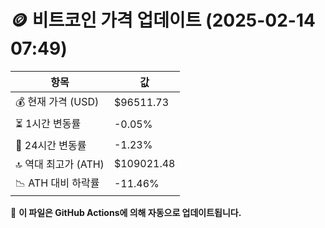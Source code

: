 # 🪙 비트코인 가격 업데이트 (2025-02-14 07:49)

| 항목                | 값 |
|--------------------|----------------|
| 💰 현재 가격 (USD) | $96511.73 |
| ⏳ 1시간 변동률    | -0.05% |
| 📆 24시간 변동률   | -1.23% |
| 🔝 역대 최고가 (ATH) | $109021.48 |
| 📉 ATH 대비 하락률 | -11.46% |

🔄 **이 파일은 GitHub Actions에 의해 자동으로 업데이트됩니다.**
